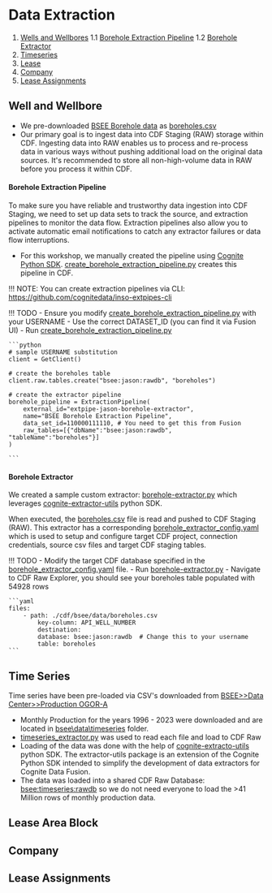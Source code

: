 # Data Extraction

1. [Wells and Wellbores](#well-and-wellbore)
1.1 [Borehole Extraction Pipeline](#borehole-extraction-pipeline)
1.2 [Borehole Extractor](#borehole-extractor)
2. [Timeseries](#time-series)
3. [Lease](#lease-area-block)
4. [Company](#company)
5. [Lease Assignments](#lease-assignments)


## Well and Wellbore

- We pre-downloaded [BSEE Borehole data](https://www.data.bsee.gov/Main/Well.aspx) as [boreholes.csv](../cdf/bsee/data/boreholes.csv)
- Our primary goal is to ingest data into CDF Staging (RAW) storage within CDF. Ingesting data into RAW enables us to process and re-process data in various ways without pushing additional load on the original data sources. It's recommended to store all non-high-volume data in RAW before you process it within CDF.

#### Borehole Extraction Pipeline

To make sure you have reliable and trustworthy data ingestion into CDF Staging, we need to set up data sets to track the source, and extraction pipelines to monitor the data flow. Extraction pipelines also allow you to activate automatic email notifications to catch any extractor failures or data flow interruptions.
- For this workshop, we manually created the pipeline using [Cognite Python SDK](https://cognite-sdk-python.readthedocs-hosted.com/en/latest/cognite.html#extraction-pipelines).  [create_borehole_extraction_pipeline.py](../cdf/bsee/create_borehole_extraction_pipeline.py) creates this pipeline in CDF.

!!! NOTE: 
    You can create extraction pipelines via CLI: https://github.com/cognitedata/inso-extpipes-cli

!!! TODO 
    - Ensure you modify [create_borehole_extraction_pipeline.py](../cdf/bsee/create_borehole_extraction_pipeline.py) with your USERNAME
    - Use the correct DATASET_ID (you can find it via Fusion UI)
    - Run [create_borehole_extraction_pipeline.py](../cdf/bsee/create_borehole_extraction_pipeline.py)

    ```python
    # sample USERNAME substitution
    client = GetClient()

    # create the boreholes table
    client.raw.tables.create("bsee:jason:rawdb", "boreholes")

    # create the extractor pipeline
    borehole_pipeline = ExtractionPipeline(
        external_id="extpipe-jason-borehole-extractor",
        name="BSEE Borehole Extraction Pipeline",
        data_set_id=110000111110, # You need to get this from Fusion
        raw_tables=[{"dbName":"bsee:jason:rawdb", "tableName":"boreholes"}]
    )
    
    ``` 

#### Borehole Extractor
We created a sample custom extractor: [borehole-extractor.py](../cdf/bsee/borehole_extractor.py) which leverages [cognite-extractor-utils](https://cognite-extractor-utils.readthedocs-hosted.com/en/latest/index.html) python SDK.  

When executed, the [boreholes.csv](../cdf/bsee/data/boreholes.csv) file is read and pushed to CDF Staging (RAW).  This extractor has a corresponding [borehole_extractor_config.yaml](./../cdf/bsee/borehole_extractor_config.yaml) which is used to setup and configure target CDF project, connection credentials, source csv files and target CDF staging tables.

!!! TODO
    - Modify the target CDF database specified in the [borehole_extractor_config.yaml](./../cdf/bsee/borehole_extractor_config.yaml) file.
    - Run [borehole-extractor.py](../cdf/bsee/borehole_extractor.py)
    - Navigate to CDF Raw Explorer, you should see your boreholes table populated with 54928 rows

    ```yaml
    files:
        - path: ./cdf/bsee/data/boreholes.csv
            key-column: API_WELL_NUMBER
            destination:
            database: bsee:jason:rawdb  # Change this to your username
            table: boreholes
    ```

## Time Series
Time series have been pre-loaded via CSV's downloaded from [BSEE>>Data Center>>Production OGOR-A](https://www.data.bsee.gov/Main/OGOR-A.aspx)
- Monthly Production for the years 1996 - 2023 were downloaded and are located in [bsee\data\timeseries](./../cdf/bsee/data/timeseries) folder.
- [timeseries_extractor.py](./../cdf/bsee/timeseries_extractor.py) was used to read each file and load to CDF Raw
- Loading of the data was done with the help of [cognite-extracto-utils](https://cognite-extractor-utils.readthedocs-hosted.com/en/latest/index.html) python SDK. The extractor-utils package is an extension of the Cognite Python SDK intended to simplify the development of data extractors for Cognite Data Fusion.
- The data was loaded into a shared CDF Raw Database: [bsee:timeseries:rawdb](https://pemex.fusion.cognite.com/pemex-dev/raw?activeTable=%5B%22bsee%3Atimeseries%3Arawdb%22%2C%22ogora%22%2Cnull%5D&cluster=az-eastus-1.cognitedata.com&env=az-eastus-1&tabs=%5B%5B%22bsee%3Atimeseries%3Arawdb%22,%22ogora%22,null%5D%5D) so we do not need everyone to load the >41 Million rows of monthly production data.

## Lease Area Block

## Company

## Lease Assignments
